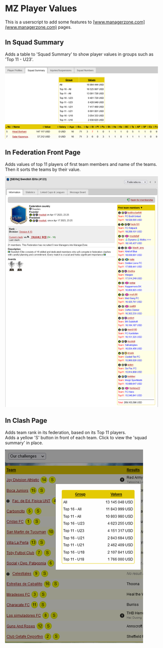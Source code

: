 # MZ Player Values
This is a userscript to add some features to [www.managerzone.com](www.managerzone.com) pages.  

## In Squad Summary

Adds a table to 'Squad Summary' to show player values in groups such as 'Top 11 - U23'.  

![Squad Summary](./img/SquadSummary.png)


## In Federation Front Page

Adds values of top 11 players of first team members and name of the teams. Then it sorts the teams by their value.  

![Front Page](./img/FrontPage.png)

## In Clash Page

Adds team rank in its federation, based on its Top 11 players.  
Adds a yellow 'S' button in front of each team. Click to view the 'squad summary' in place.  

![Clash](./img/Clash.png)
